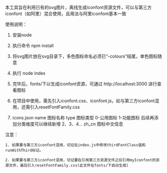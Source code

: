 本工具旨在利用已有的svg图片，离线生成iconfont资源文件，可以与第三方iconfont（如阿里）混合使用，且用法与阿里iconfont基本一致

使用说明：

  1. 安装node

  2. 执行命令 npm install

  3. 将svg图片放在svg目录下，多色图标命名必须已“-colours”结尾，单色图标随意

  4. 执行 node index

  5. 完毕后，fonts/下以生成iconfont资源，可通过 http://localhost:3000 进行查看图标

  6. 在项目中使用，需先引入iconfont.css、iconfont.js，如与第三方iconfont混用，还需引入resetFontFamily.css

  7. icons.json
        name 图标名称
        type 图标类型  0-公用图标  1-功能图标  后续再添加分类维度可以继续新增 2、3、4...
        zh_cn 图标中文信息

  注意：

    1. 如果要与第三方iconfont混用，切记在index.js中修改thirdFontClass值和runWithThird标记。

    2. 如果要与第三方iconfont混用，切记要在引用第三方资源文件之后引用myIconfont的资源文件，最后引入resetFontFamily.css(此文件在fonts/下自动生成)

